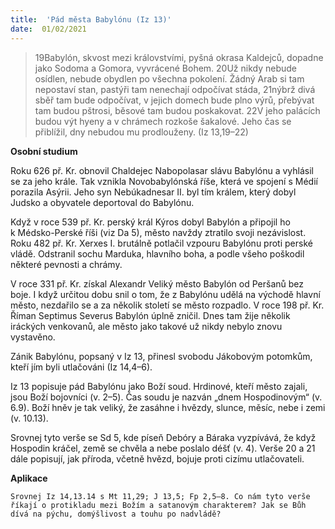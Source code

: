 ```yaml
---
title:  'Pád města Babylónu (Iz 13)'
date:  01/02/2021
---
```


> <p></p>
> 19Babylón, skvost mezi královstvími, pyšná okrasa Kaldejců, dopadne jako Sodoma a Gomora, vyvrácené Bohem. 20Už nikdy nebude osídlen, nebude obydlen po všechna pokolení. Žádný Arab si tam nepostaví stan, pastýři tam nenechají odpočívat stáda, 21nýbrž divá sběř tam bude odpočívat, v jejich domech bude plno výrů, přebývat tam budou pštrosi, běsové tam budou poskakovat. 22V jeho palácích budou výt hyeny a v chrámech rozkoše šakalové. Jeho čas se přiblížil, dny nebudou mu prodlouženy. (Iz 13,19–22)

**Osobní studium**

Roku 626 př. Kr. obnovil Chaldejec Nabopolasar slávu Babylónu a vyhlásil se za jeho krále. Tak vznikla Novobabylónská říše, která ve spojení s Médií porazila Asýrii. Jeho syn Nebúkadnesar II. byl tím králem, který dobyl Judsko a obyvatele deportoval do Babylónu.

Když v roce 539 př. Kr. perský král Kýros dobyl Babylón a připojil ho k Médsko-Perské říši (viz Da 5), město navždy ztratilo svoji nezávislost. Roku 482 př. Kr. Xerxes I. brutálně potlačil vzpouru Babylónu proti perské vládě. Odstranil sochu Marduka, hlavního boha, a podle všeho poškodil některé pevnosti a chrámy.

V roce 331 př. Kr. získal Alexandr Veliký město Babylón od Peršanů bez boje. I když určitou dobu snil o tom, že z Babylónu udělá na východě hlavní město, nezdařilo se a za několik století se město rozpadlo. V roce 198 př. Kr. Říman Septimus Severus Babylón úplně zničil. Dnes tam žije několik iráckých venkovanů, ale město jako takové už nikdy nebylo znovu vystavěno.

Zánik Babylónu, popsaný v Iz 13, přinesl svobodu Jákobovým potomkům, kteří jím byli utlačováni (Iz 14,4–6).

Iz 13 popisuje pád Babylónu jako Boží soud. Hrdinové, kteří město zajali, jsou Boží bojovníci (v. 2–5). Čas soudu je nazván „dnem Hospodinovým“ (v. 6.9). Boží hněv je tak veliký, že zasáhne i hvězdy, slunce, měsíc, nebe i zemi (v. 10.13).

Srovnej tyto verše se Sd 5, kde píseň Debóry a Báraka vyzpívává, že když Hospodin kráčel, země se chvěla a nebe poslalo déšť (v. 4). Verše 20 a 21 dále popisují, jak příroda, včetně hvězd, bojuje proti cizímu utlačovateli.

**Aplikace**

`Srovnej Iz 14,13.14 s Mt 11,29; J 13,5; Fp 2,5–8. Co nám tyto verše říkají o protikladu mezi Božím a satanovým charakterem? Jak se Bůh dívá na pýchu, domýšlivost a touhu po nadvládě?`